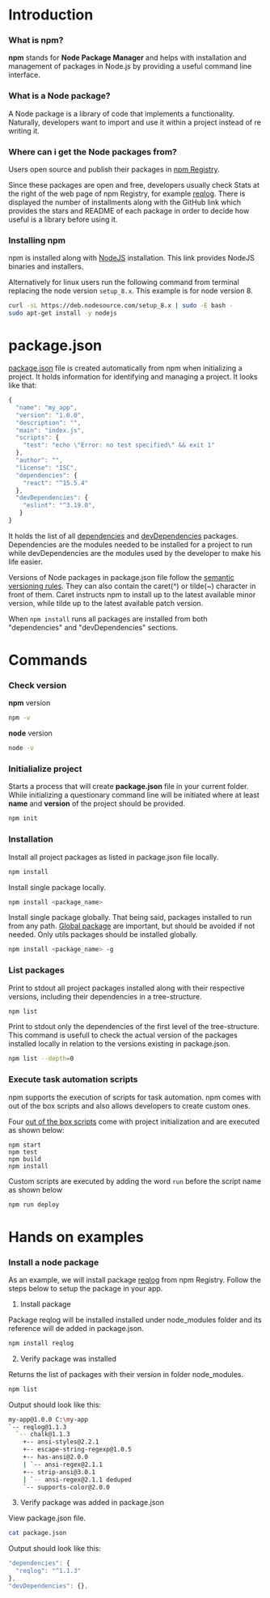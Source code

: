 # Introduction

### What is npm?

**npm** stands for **Node Package Manager** and helps with installation and management of packages in Node.js by providing a useful command line interface.

### What is a Node package?

A Node package is a library of code that implements a functionality. Naturally, developers want to import and use it within a project instead of re writing it.

### Where can i get the Node packages from?

Users open source and publish their packages in [npm Registry](https://www.npmjs.com/search). 

Since these packages are open and free, developers usually check Stats at the right of the web page of npm Registry, for example [reqlog](https://www.npmjs.com/package/reqlog). There is displayed the number of installments along with the GitHub link which provides the stars and README of each package in order to decide how useful is a library before using it.

### Installing npm

npm is installed along with [NodeJS](https://nodejs.org/en/download/) installation. This link provides NodeJS binaries and installers.

Alternatively for linux users run the following command from terminal replacing the node version `setup_8.x`. This example is for node version 8.
```sh
curl -sL https://deb.nodesource.com/setup_8.x | sudo -E bash -
sudo apt-get install -y nodejs
```

# package.json

[package.json](https://docs.npmjs.com/files/package.json) file is created automatically from npm when initializing a project. It holds information for identifying and managing a project. It looks like that:
```js
{
  "name": "my_app",
  "version": "1.0.0",
  "description": "",
  "main": "index.js",
  "scripts": {
    "test": "echo \"Error: no test specified\" && exit 1"
  },
  "author": "",
  "license": "ISC",
  "dependencies": {
    "react": "^15.5.4"
  },
  "devDependencies": {
    "eslint": "^3.19.0",
   }
}
```

It holds the list of all [dependencies](https://docs.npmjs.com/files/package.json#dependencies) and [devDependencies](https://docs.npmjs.com/files/package.json#devdependencies) packages. Dependencies are the modules needed to be installed for a project to run while devDependencies are the modules used by the developer to make his life easier. 

Versions of Node packages in package.json file follow the [semantic versioning rules](http://semver.org/). They can also contain the caret(^) or tilde(~) character in front of them. Caret instructs npm to install up to the latest available minor version, while tilde up to the latest available patch version.

When `npm install` runs all packages are installed from both "dependencies" and "devDependencies" sections.

# Commands

### Check version

**npm** version

```sh
npm -v
```

**node** version

```sh
node -v
```

### Initialialize project

Starts a process that will create **package.json** file in your current folder. While initializing a questionary command line will be initiated where at least **name** and **version** of the project should be provided.

```sh
npm init
```

### Installation

Install all project packages as listed in package.json file locally.

```sh
npm install
```

Install single package locally.

```sh
npm install <package_name>
```

Install single package globally. That being said, packages installed to run from any path. [Global package](https://nodejs.org/en/blog/npm/npm-1-0-global-vs-local-installation/) are important, but should be avoided if not needed. Only utils packages should be installed globally.

```sh
npm install <package_name> -g
```

### List packages

Print to stdout all project packages installed along with their respective versions, including their dependencies in a tree-structure.

```sh
npm list
```

Print to stdout only the dependencies of the first level of the tree-structure. This command is usefull to check the actual version of the packages installed locally in relation to the versions existing in package.json.

```sh
npm list --depth=0
```

### Execute task automation scripts

npm supports the execution of scripts for task automation. npm comes with out of the box scripts and also allows developers to create custom ones.

Four [out of the box scripts](https://docs.npmjs.com/misc/scripts) come with project initialization and are executed as shown below:

```
npm start
npm test
npm build
npm install
```

Custom scripts are executed by adding the word `run` before the script name as shown below

```sh
npm run deploy
```

# Hands on examples

### Install a node package

As an example, we will install package [reqlog](https://www.npmjs.com/package/reqlog) from npm Registry. Follow the steps below to setup the package in your app.

1. Install package

Package reqlog will be installed installed under node_modules folder and its reference will de added in package.json.

```sh
npm install reqlog
```

2. Verify package was installed

Returns the list of packages with their version in folder node_modules.

```sh
npm list
```

Output should look like this:

```sh
my-app@1.0.0 C:\my-app
`-- reqlog@1.1.3
  `-- chalk@1.1.3
	+-- ansi-styles@2.2.1	
	+-- escape-string-regexp@1.0.5
	+-- has-ansi@2.0.0
	| `-- ansi-regex@2.1.1
	+-- strip-ansi@3.0.1
	| `-- ansi-regex@2.1.1 deduped
	`-- supports-color@2.0.0
```

3. Verify package was added in package.json

View package.json file.

```sh
cat package.json
```

Output should look like this:

```js
"dependencies": {
  "reqlog": "^1.1.3"
},
"devDependencies": {},
```
